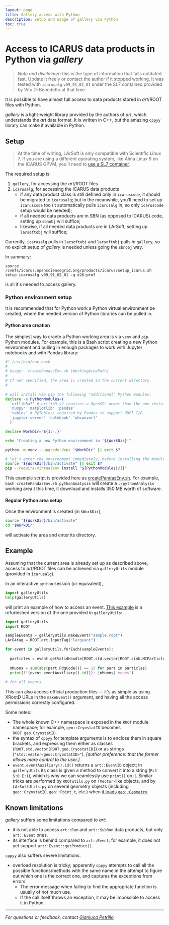 ```yaml
---
layout: page
title: Gallery access with Python
description: Setup and usage of gallery via Python
toc: true
---
```


Access to ICARUS data products in Python via _gallery_
=======================================================

> _Note and disclaimer_: this is the type of information that falls outdated fast.
> Update it freely or contact the author if it stopped working.
> It was tested with `icarusalg` `v09_91_02_01` under the SL7 contained provided by Vito Di Benedetto at that time.

It is possible to have almost full access to data products stored in _art_/ROOT files with Python.

_gallery_ is a light-weight library provided by the authors of _art_, which understands the _art_ data format.
It is written in C++, but the amazing `cppyy` library can make it available in Python.


Setup
------

> At the time of writing, LArSoft is only compatible with Scientific Linux 7.
> If you are using a different operating system, like Alma Linux 9 on the ICARUS GPVM,
> you'll need to [use a SL7 container](../../GPVM_migration.md).

The required setup is:
 1. `gallery`, for accessing the _art_/ROOT files
 2. `icarusalg`, for accessing the ICARUS data products
    * if any data product class is still defined only in `icaruscode`, it should be migrated to `icarusalg`;
      but in the meanwhile, you'll need to set up `icaruscode` too
      (it automatically pulls `icarusalg` in, so only `icaruscode` setup would be needed);
    * if all needed data products are in SBN (as opposed to ICARUS) code, setting up `sbnobj` will suffice;
    * likewise, if all needed data products are in LArSoft, setting up `larsoftobj` will suffice;

Currently, `icarusalg` pulls in `larsoftobj` and `larsoftobj` pulls in `gallery`, so no explicit setup of _gallery_ is needed unless going the `sbnobj` way.

In summary:
```
source /cvmfs/icarus.opensciencegrid.org/products/icarus/setup_icarus.sh
setup icarusalg v09_91_02_01 -q e26:prof
```
is all it's needed to access gallery.


### Python environment setup

It is recommended that for Python work a Python virtual environment be created,
where the needed version of Python libraries can be pulled in.

#### Python area creation

The simplest way to craete a Python working area is via `venv` and `pip` Python modules.
For example, this is a Bash script creating a new Python environment
and pulling in enough packages to work with Jupyter notebooks and with Pandas library:
```bash
#! /usr/bin/env bash
#
# Usage:  createPandasEnv.sh [WorkingAreaPath]
# 
# If not specified, the area is created in the current directory.
# 

# will install via pip the following "additional" Python modules:
declare -a PythonModules=(
  'urllib3<2' # urllib3 v2 requires a OpenSSL newer than the one installed with SLF 7
  'numpy' 'matplotlib' 'pandas'
  'tables' # PyTables: required by Pandas to support HDF5 I/O
  'jupyter-server' 'notebook' 'nbconvert'
  )

declare WorkDir="${1:-.}"

echo "Creating a new Python environment in '${WorkDir}'"

python -m venv --upgrade-deps "$WorkDir" || exit $?

# let's enter the environment immediately, before installing the modules
source "${WorkDir}/bin/activate" || exit $?
pip --require-virtualenv install "${PythonModules[@]}"
```
This example script is provided here as [createPandasEnv.sh](createPandasEnv.sh).
For example, `bash createPandasEnv.sh pythonAnalysis` will create a `./pythonAnalysis` working area.t this time, it download and installs 350 MB worth of software.

#### Regular Python area setup

Once the environment is created (in `$WorkDir`), 
```bash
source "${WorkDir}/bin/activate"
cd "$WorkDir"
```
will activate the area and enter its directory.



Example
--------

Assuming that the current area is already set up as described above,
access to _art_/ROOT files can be achieved via `galleryUtils` module (provided in `icarusalg`).

In an interactive `python` session (or equivalent),
```py
import galleryUtils
help(galleryUtils)
```
will print an example of how to access an event.
[This example](printMuons.py) is a refurbished version of the one provided in `galleryUtils`:
```py
import galleryUtils
import ROOT

sampleEvents = galleryUtils.makeEvent("sample.root")
LArG4tag = ROOT.art.InputTag("largeant")

for event in galleryUtils.forEach(sampleEvents):
  
  particles = event.getValidHandle[ROOT.std.vector[ROOT.simb.MCParticle]](LArG4tag).product()
  
  nMuons = sum(abs(part.PdgCode()) == 13 for part in particles)
  print(f"{event.eventAuxiliary().id()}: {nMuons} muons")
  
# for all events
```
This can also access official production files — it's as simple as using XRootD URLs in the `makeEvent()` argument,
and having all the access permissions correctly configured.

Some notes:
 * The whole known C++ namespace is exposed in the `ROOT` module namespace;
   for example, `geo::CryostatID` becomes `ROOT.geo.CryostatID`.
 * the syntax of `cppyy` for template arguments is to enclose them in square brackets,
   and expressing them either as classes (`ROOT.std.vector[ROOT.geo.CryostatID]`)
   or as strings (`"std::vector<geo::CryostatID>"`).
   _[author preference: that the former allows more control to the user.]_
 * `event.eventAuxiliary().id()` returns a `art::EventID` object;
   in `galleryUtils` its class is given a method to convert it into a string (`R:1 S:0 E:1`),
   which is why we can seamlessly use `print()` on it.
   Similar tricks are performed by `ROOTutils.py` on `TVector`-like objects,
   and by `LArSoftUtils.py` on several geometry objects
   (including `geo::CryostatID`, `geo::Point_t`, etc.) when [it loads `geo::Geometry`](geometry_examples.md).



Known limitations
------------------

_gallery_ suffers some limitations compared to _art_:
 * it is not able to access `art::Run` and `art::SubRun` data products, but only `art::Event` ones.
 * its interface is behind compared to `art::Event`; for example, it does not yet support `art::Event::getProduct()`.

`cppyy` also suffers severe limitations.
 * overload resolution is tricky; apparently `cppyy` attempts to call all the possible functions/methods with the same name
   in the attempt to figure out which one is the correct one, and captures the exceptions from errors.
     * The error message when failing to find the appropriate function is usually of not much use.
     * If the call itself throws an exception, it may be impossible to access it in Python.



---

_For questions or feedback, contact [Gianluca Petrillo](mailto:petrillo@slac.stanford.edu)._
